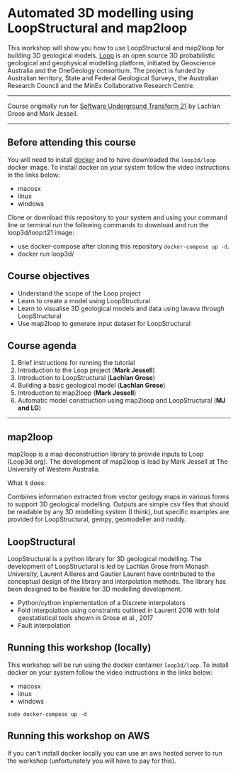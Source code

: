 # Automated 3D modelling using LoopStructural and map2loop
This workshop will show you how to use LoopStructural and map2loop for building 3D geological models.
[Loop](www.loop3d.org) is an open source 3D probabilistic geological and geophysical modelling platform, initiated by Geoscience Australia and the OneGeology consortium. The project is funded by Australian territory, State and Federal Geological Surveys, the Australian Research Council and the MinEx Collaborative Research Centre.


____
Course originally run for [Software Underground Transform 21](https://softwareunderground.org/events/transform-2021) by Lachlan Grose and Mark Jessell. 
____

## Before attending this course
You will need to install [docker](www.docker.com) and to have downloaded the `loop3d/loop` docker image. 
To install docker on your system follow the video instructions in the links below:

* macosx
* linux
* windows

Clone or download this repository to your system and using your command line or terminal run the following commands to download and run the loop3d/loop:t21 image:
* use docker-compose after cloning this repository `docker-compose up -d`.
* docker run loop3d/

## Course objectives

* Understand the scope of the Loop project
* Learn to create a model using LoopStructural
* Learn to visualise 3D geological models and data using lavavu through LoopStructural 
* Use map2loop to generate input dataset for LoopStructural

## Course agenda
1. Brief instructions for running the tutorial
2. Introduction to the Loop project (**Mark Jessell**)
3. Introduction to LoopStructural (**Lachlan Grose**)
4. Building a basic geological model (**Lachlan Grose**)
5. Introduction to map2loop (**Mark Jessell**)
6. Automatic model construction using map2loop and LoopStructural (**MJ and LG**)

___
## map2loop
map2loop is a map deconstruction library to provide inputs to Loop (Loop3d.org). The development of map2loop is lead by Mark Jessell at The University of Western Australia.

What it does:

Combines information extracted from vector geology maps in various forms to support 3D geological modelling. Outputs are simple csv files that should be readable by any 3D modelling system (I think), but specific examples are provided for LoopStructural, gempy, geomodeller and noddy.
## LoopStructural
LoopStructural is a python library for 3D geological modelling. 
The development of LoopStructural is led by Lachlan Grose from Monash University, Laurent Ailleres and Gautier Laurent have contributed to the conceptual design of the library and interpolation methods.
The library has been designed to be flexible for 3D modelling development. 

* Python/cython implementation of a Discrete interpolators   
* Fold interpolation using constraints outlined in Laurent 2016 with fold geostatistical tools shown in Grose et al., 2017
* Fault interpolation 

## Running this workshop (locally)

This workshop will be run using the docker container `loop3d/loop`. To install docker on your system follow the video instructions in the links below:

* macosx
* linux
* windows

`sudo docker-compose up -d`

## Running this workshop on AWS

If you can't install docker locally you can use an aws hosted server to run the workshop (unfortunately you will have to pay for this).
